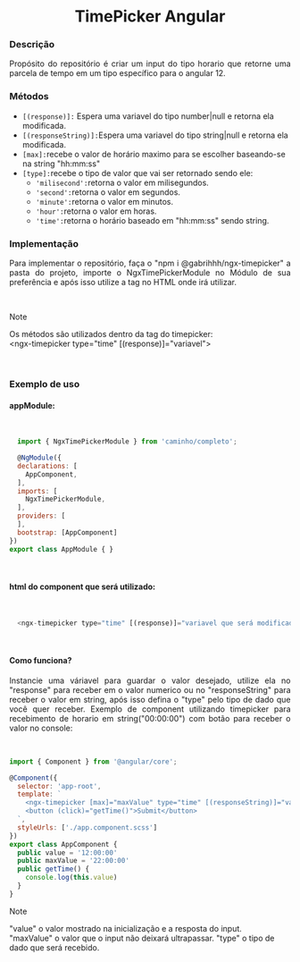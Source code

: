 <h1 align="center">TimePicker Angular</h1>
<h3>Descrição</h3>
<p align="justify">Propósito do repositório é criar um input do tipo horario que retorne uma parcela de tempo em um tipo específico para o angular 12.</p>
<h3>Métodos</h3>

  -  `[(response)]:` Espera uma variavel do tipo number|null e retorna ela modificada.
  -  `[(responseString)]:`Espera uma variavel do tipo string|null e retorna ela modificada.
  -  `[max]:`recebe o valor de horário maximo para se escolher baseando-se na string "hh:mm:ss"
  -  `[type]:`recebe o tipo de valor que vai ser retornado sendo ele:
      -  `'milisecond':`retorna o valor em milisegundos.
      -  `'second':`retorna o valor em segundos.
      -  `'minute':`retorna o valor em minutos.
      -  `'hour':`retorna o valor em horas.
      -  `'time':`retorna o horário baseado em "hh:mm:ss" sendo string.

<h3>Implementação</h3>
<p align="justify">Para implementar o repositório, faça o "npm i @gabrihhh/ngx-timepicker" a pasta do projeto, importe o NgxTimePickerModule no Módulo de sua preferência e após isso utilize a tag <ngx-timepicker></ngx-timepicker> no HTML onde irá utilizar.</p>
<br>

>[!NOTE]
>
>Os métodos são utilizados dentro da tag do timepicker:<br>
><ngx-timepicker type="time" [(response)]="variavel">

<br>

<h3>Exemplo de uso</h3>
<h4>appModule:</h4>
<br>

```js
  import { NgxTimePickerModule } from 'caminho/completo';

  @NgModule({
  declarations: [
    AppComponent,
  ],
  imports: [
    NgxTimePickerModule,
  ],
  providers: [
  ],
  bootstrap: [AppComponent]
})
export class AppModule { }

```
<br>
<h4>html do component que será utilizado:</h4>
<br>

```js
  <ngx-timepicker type="time" [(response)]="variavel que será modificada"></ngx-timepicker>
```
<br>
<h4>Como funciona?</h4>
<p align="justify">Instancie uma váriavel para guardar o valor desejado, utilize ela no "response" para receber em o valor numerico ou no "responseString" para receber o valor em string, após isso defina o "type" pelo tipo de dado que você quer receber. Exemplo de component utilizando timepicker para recebimento de horario em string("00:00:00") com botão para receber o valor no console:</p>
<br>

```js
import { Component } from '@angular/core';

@Component({
  selector: 'app-root',
  template: `
    <ngx-timepicker [max]="maxValue" type="time" [(responseString)]="value"></ngx-timepicker>
    <button (click)="getTime()">Submit</button>
  `,
  styleUrls: ['./app.component.scss']
})
export class AppComponent {
  public value = '12:00:00'
  public maxValue = '22:00:00'
  public getTime() {
    console.log(this.value)
  }
}

```
>[!NOTE]
>
>"value" o valor mostrado na inicialização e a resposta do input.<br>
>"maxValue" o valor que o input não deixará ultrapassar.
>"type" o tipo de dado que será recebido.
